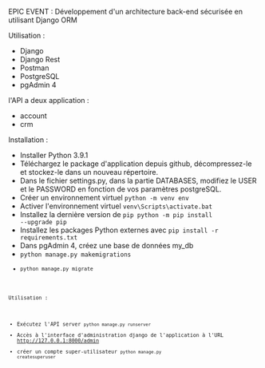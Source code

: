 EPIC EVENT  : Développement d'un architecture back-end sécurisée en utilisant Django ORM

Utilisation :

- Django
- Django Rest
- Postman
- PostgreSQL
- pgAdmin 4


l'API a deux application : 
- account
- crm

Installation : 

- Installer Python 3.9.1
- Téléchargez le package d'application depuis github, décompressez-le et stockez-le dans un nouveau répertoire.
- Dans le fichier settings.py, dans la partie DATABASES, modifiez le USER et le PASSWORD en fonction de vos paramètres postgreSQL.
- Créer un environnement virtuel <code>python -m venv env</code>
- Activer l'environnement virtuel <code>venv\Scripts\activate.bat</code>
- Installez la dernière version de <code>pip python -m pip install --upgrade pip</code>
- Installez les packages Python externes avec <code>pip install -r requirements.txt</code>
- Dans pgAdmin 4, créez une base de données my_db
- <code>python manage.py makemigrations
- <code>python manage.py migrate

Utilisation : 

- Exécutez l'API server <code>python manage.py runserver</code>
- Accès à l'interface d'administration django de l'application à l'URL http://127.0.0.1:8000/admin
- créer un compte super-utilisateur  <code>python manage.py createsuperuser</code>
